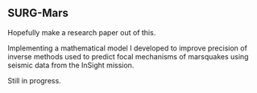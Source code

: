 ## SURG-Mars

Hopefully make a research paper out of this.

Implementing a mathematical model I developed to improve precision of inverse methods used
to predict focal mechanisms of marsquakes using seismic data from the InSight mission.

Still in progress.